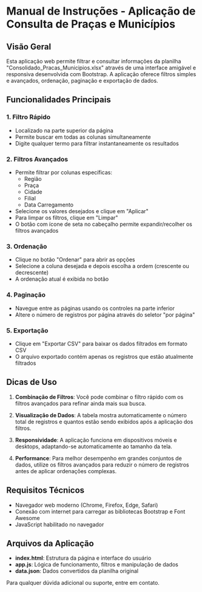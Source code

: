 # Manual de Instruções - Aplicação de Consulta de Praças e Municípios

## Visão Geral

Esta aplicação web permite filtrar e consultar informações da planilha "Consolidado_Pracas_Municipios.xlsx" através de uma interface amigável e responsiva desenvolvida com Bootstrap. A aplicação oferece filtros simples e avançados, ordenação, paginação e exportação de dados.

## Funcionalidades Principais

### 1. Filtro Rápido
- Localizado na parte superior da página
- Permite buscar em todas as colunas simultaneamente
- Digite qualquer termo para filtrar instantaneamente os resultados

### 2. Filtros Avançados
- Permite filtrar por colunas específicas:
  - Região
  - Praça
  - Cidade
  - Filial
  - Data Carregamento
- Selecione os valores desejados e clique em "Aplicar"
- Para limpar os filtros, clique em "Limpar"
- O botão com ícone de seta no cabeçalho permite expandir/recolher os filtros avançados

### 3. Ordenação
- Clique no botão "Ordenar" para abrir as opções
- Selecione a coluna desejada e depois escolha a ordem (crescente ou decrescente)
- A ordenação atual é exibida no botão

### 4. Paginação
- Navegue entre as páginas usando os controles na parte inferior
- Altere o número de registros por página através do seletor "por página"

### 5. Exportação
- Clique em "Exportar CSV" para baixar os dados filtrados em formato CSV
- O arquivo exportado contém apenas os registros que estão atualmente filtrados

## Dicas de Uso

1. **Combinação de Filtros**: Você pode combinar o filtro rápido com os filtros avançados para refinar ainda mais sua busca.

2. **Visualização de Dados**: A tabela mostra automaticamente o número total de registros e quantos estão sendo exibidos após a aplicação dos filtros.

3. **Responsividade**: A aplicação funciona em dispositivos móveis e desktops, adaptando-se automaticamente ao tamanho da tela.

4. **Performance**: Para melhor desempenho em grandes conjuntos de dados, utilize os filtros avançados para reduzir o número de registros antes de aplicar ordenações complexas.

## Requisitos Técnicos

- Navegador web moderno (Chrome, Firefox, Edge, Safari)
- Conexão com internet para carregar as bibliotecas Bootstrap e Font Awesome
- JavaScript habilitado no navegador

## Arquivos da Aplicação

- **index.html**: Estrutura da página e interface do usuário
- **app.js**: Lógica de funcionamento, filtros e manipulação de dados
- **data.json**: Dados convertidos da planilha original

Para qualquer dúvida adicional ou suporte, entre em contato.
